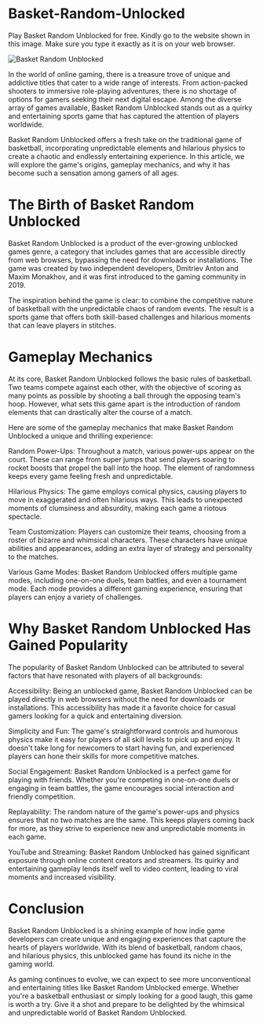 # Basket-Random-Unlocked
Play Basket Random Unblocked for free. Kindly go to the website shown in this image. Make sure you type it exactly as it is on your web browser.

![Basket Random Unblocked](https://i.postimg.cc/fRMpNkdq/basket-random-unblocked.png)

In the world of online gaming, there is a treasure trove of unique and addictive titles that cater to a wide range of interests. From action-packed shooters to immersive role-playing adventures, there is no shortage of options for gamers seeking their next digital escape. Among the diverse array of games available, Basket Random Unblocked stands out as a quirky and entertaining sports game that has captured the attention of players worldwide.

Basket Random Unblocked offers a fresh take on the traditional game of basketball, incorporating unpredictable elements and hilarious physics to create a chaotic and endlessly entertaining experience. In this article, we will explore the game's origins, gameplay mechanics, and why it has become such a sensation among gamers of all ages.

# The Birth of Basket Random Unblocked

Basket Random Unblocked is a product of the ever-growing unblocked games genre, a category that includes games that are accessible directly from web browsers, bypassing the need for downloads or installations. The game was created by two independent developers, Dmitriev Anton and Maxim Monakhov, and it was first introduced to the gaming community in 2019.

The inspiration behind the game is clear: to combine the competitive nature of basketball with the unpredictable chaos of random events. The result is a sports game that offers both skill-based challenges and hilarious moments that can leave players in stitches.

# Gameplay Mechanics

At its core, Basket Random Unblocked follows the basic rules of basketball. Two teams compete against each other, with the objective of scoring as many points as possible by shooting a ball through the opposing team's hoop. However, what sets this game apart is the introduction of random elements that can drastically alter the course of a match.

Here are some of the gameplay mechanics that make Basket Random Unblocked a unique and thrilling experience:

Random Power-Ups: Throughout a match, various power-ups appear on the court. These can range from super jumps that send players soaring to rocket boosts that propel the ball into the hoop. The element of randomness keeps every game feeling fresh and unpredictable.

Hilarious Physics: The game employs comical physics, causing players to move in exaggerated and often hilarious ways. This leads to unexpected moments of clumsiness and absurdity, making each game a riotous spectacle.

Team Customization: Players can customize their teams, choosing from a roster of bizarre and whimsical characters. These characters have unique abilities and appearances, adding an extra layer of strategy and personality to the matches.

Various Game Modes: Basket Random Unblocked offers multiple game modes, including one-on-one duels, team battles, and even a tournament mode. Each mode provides a different gaming experience, ensuring that players can enjoy a variety of challenges.

# Why Basket Random Unblocked Has Gained Popularity

The popularity of Basket Random Unblocked can be attributed to several factors that have resonated with players of all backgrounds:

Accessibility: Being an unblocked game, Basket Random Unblocked can be played directly in web browsers without the need for downloads or installations. This accessibility has made it a favorite choice for casual gamers looking for a quick and entertaining diversion.

Simplicity and Fun: The game's straightforward controls and humorous physics make it easy for players of all skill levels to pick up and enjoy. It doesn't take long for newcomers to start having fun, and experienced players can hone their skills for more competitive matches.

Social Engagement: Basket Random Unblocked is a perfect game for playing with friends. Whether you're competing in one-on-one duels or engaging in team battles, the game encourages social interaction and friendly competition.

Replayability: The random nature of the game's power-ups and physics ensures that no two matches are the same. This keeps players coming back for more, as they strive to experience new and unpredictable moments in each game.

YouTube and Streaming: Basket Random Unblocked has gained significant exposure through online content creators and streamers. Its quirky and entertaining gameplay lends itself well to video content, leading to viral moments and increased visibility.

# Conclusion

Basket Random Unblocked is a shining example of how indie game developers can create unique and engaging experiences that capture the hearts of players worldwide. With its blend of basketball, random chaos, and hilarious physics, this unblocked game has found its niche in the gaming world.

As gaming continues to evolve, we can expect to see more unconventional and entertaining titles like Basket Random Unblocked emerge. Whether you're a basketball enthusiast or simply looking for a good laugh, this game is worth a try. Give it a shot and prepare to be delighted by the whimsical and unpredictable world of Basket Random Unblocked.
